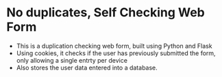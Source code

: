 # No duplicates, Self Checking Web Form
 - This is a duplication checking web form, built using Python and Flask
 - Using cookies, it checks if the user has previously submitted the form, only allowing a single entrty per device
 - Also stores the user data entered into a database.
